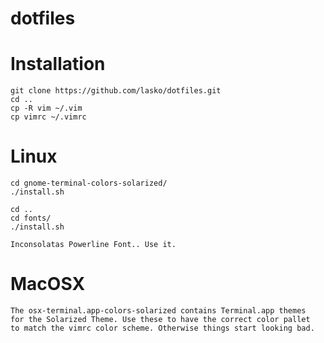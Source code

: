 # dotfiles

Installation
============

```
git clone https://github.com/lasko/dotfiles.git
cd ..
cp -R vim ~/.vim
cp vimrc ~/.vimrc
```

Linux
=====
```
cd gnome-terminal-colors-solarized/
./install.sh

cd ..
cd fonts/
./install.sh

Inconsolatas Powerline Font.. Use it.
```

MacOSX
======

```
The osx-terminal.app-colors-solarized contains Terminal.app themes
for the Solarized Theme. Use these to have the correct color pallet
to match the vimrc color scheme. Otherwise things start looking bad.
```

